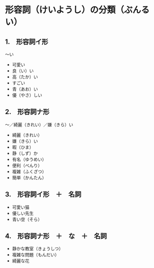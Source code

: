 # 形容詞（けいようし）の分類（ぶんるい）

## 1.　形容詞イ形

〜い

- 可愛い
- 良（い）い
- 高（たか）い
- すごい
- 青（あお）い
- 優（やさ）しい


## 2.　形容詞ナ形

〜／綺麗（きれい）／嫌（きら）い

- 綺麗（きれい）
- 嫌（きら）い
- 暇（ひま）
- 静（しず）か
- 有名（ゆうめい）
- 便利（べんり）
- 複雑（ふくざつ）
- 簡単（かんたん）

## 3.　形容詞イ形　＋　名詞

- 可愛い猫
- 優しい先生
- 青い空（そら）


## 4.　形容詞ナ形　＋　な　＋　名詞

- 静かな教室（きょうしつ）
- 複雑な問題（もんだい）
- 綺麗な花


